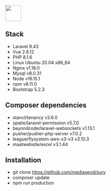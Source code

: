 <img src="https://jobtron.org/images/logo.png" height="50">

## Stack

- Laravel 9.43
- Vue 2.6.12
- PHP 8.1.6
- Linux Ubuntu 20.04 x86_64
- Nginx v1.18.0
- Mysql v8.0.31
- Node v16.15.1
- npm v8.11.0
- Bootstrap 5.2.3

## Composer dependencies

- stancl/tenancy v3.6.0 
- spatie/laravel-permission v5.7.0
- beyondcode/laravel-websockets  v1.13.1
- pusher/pusher-php-server v7.0.2
- league/flysystem-aws-s3-v3 v3.10.3
- maatwebsite/excel v3.1.44

## Installation

* git clone https://github.com/mediasend/surv
* composer update
* npm run production

